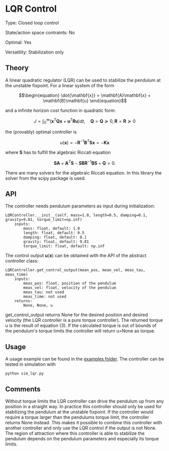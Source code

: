 #  LQR Control #

Type: Closed loop control

State/action space contraints: No

Optimal: Yes

Versatility: Stabilization only

## Theory #

A linear quadratic regulator (LQR) can be used to stabilize the pendulum at the unstable fixpoint. For a linear system of the form

```math
\begin{equation}
\dot{\mathbf{x}} =  \mathbf{A}\mathbf{x} + \mathbf{B}\mathbf{u}
\end{equation}
```

and a infinite horizon cost function in quadratic form:

```math
\begin{equation}
J = \int_0^{\infty} \left( \mathbf{x}^T \mathbf{Q}\mathbf{x} + \mathbf{u}^T \mathbf{R} \mathbf{u} \right)\text{d}t, \quad \mathbf{Q} = \mathbf{Q} \succeq 0, \, \mathbf{R} = \mathbf{R} \succeq 0
\end{equation}
```

the (provably) optimal controller is

```math
\begin{equation}
u(\mathbf{x}) = -\mathbf{R}^{-1}\mathbf{B}^{T}\mathbf{S} \mathbf{x} = -\mathbf{K} \mathbf{x}
\end{equation}
```

where $`\mathbf{S}`$ has to fulfill the algebraic Riccati equation

```math
\begin{equation}
\mathbf{SA} + \mathbf{A}^{T}\mathbf{S} - \mathbf{SBR}^{-1}\mathbf{B}\mathbf{S} + \mathbf{Q} = 0.
\end{equation}
```

There are many solvers for the algebraic Riccati equation. In this library the solver from the scipy package is used.

## API

The controller needs pendulum parameters as input during initialization:

    LQRController.__init__(self, mass=1.0, length=0.5, damping=0.1, gravity=9.81, torque_limit=np.inf)
        inputs:
            mass: float, default: 1.0
            length: float, default: 0.5
            damping: float, default: 0.1
            gravity: float, default: 9.81
            torque_limit: float, default: np.inf

The control output $`\mathbf{u}(\mathbf{x})`$ can be obtained with the API of the abstract controller class:

    LQRController.get_control_output(mean_pos, mean_vel, meas_tau, meas_time)
        inputs:
            meas_pos: float, position of the pendulum
            meas_vel: float, velocity of the pendulum
            meas_tau: not used
            meas_time: not used
        returns:
            None, None, u

get_control_output returns None for the desired position and desired velocity (the LQR controller is a pure torque controller). The returned torque u is the result of equation (3).
If the calculated torque is out of bounds of the pendulum's torque limits the controller will return u=None as torque.

## Usage #

A usage example can be found in the [examples folder](../../../examples). The controller can be tested in simulation with

    python sim_lqr.py

## Comments

Without torque limits the LQR controller can drive the pendulum up from any position in a straight way. In practice this controller should only be used for stabilizing the pendulum at the unstable fixpoint. If the controller would require a torque larger than the pendulums torque limit, the controller returns None instead. This makes it possible to combine this controller with another controller and only use the LQR control if the output is not None. The region of attraction where this controller is able to stabilize the pendulum depends on the pendulum parameters and especially its torque limits.


